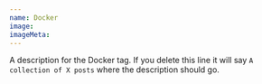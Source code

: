 ```yaml
---
name: Docker
image:
imageMeta:
---
```

A description for the Docker tag. If you delete this line it will say
`A collection of X posts` where the description should go.
